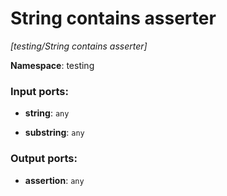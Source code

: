 # String contains asserter

_[testing/String contains asserter]_

__Namespace__: testing

### Input ports:

* __string__: ` any `


* __substring__: ` any `

### Output ports:

* __assertion__: ` any `

